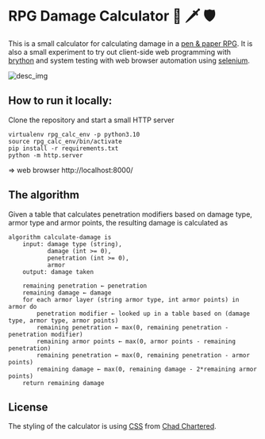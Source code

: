 # RPG Damage Calculator :bow_and_arrow: :dagger: :shield:


This is a small calculator for calculating damage in a
[pen & paper RPG](https://en.wikipedia.org/wiki/Tabletop_role-playing_game).
It is also a small experiment to try out client-side web programming with [brython](https://brython.info/) and
system testing with web browser automation using [selenium](https://www.selenium.dev/).


![desc_img](https://github.com/TribQq/mini_apps/blob/master/rpg_dmg_calc/description/rpg_dmc_calc.jpg)




## How to run it locally:

Clone the repository and start a small HTTP server
```
virtualenv rpg_calc_env -p python3.10
source rpg_calc_env/bin/activate
pip install -r requirements.txt
python -m http.server
```
=> web browser http://localhost:8000/

## The algorithm

Given a table that calculates penetration modifiers based on damage type, armor type and armor points, the resulting damage is calculated as

```
algorithm calculate-damage is
    input: damage type (string),
           damage (int >= 0),
           penetration (int >= 0),
           armor
    output: damage taken

    remaining penetration ← penetration
    remaining damage ← damage
    for each armor layer (string armor type, int armor points) in armor do
        penetration modifier ← looked up in a table based on (damage type, armor type, armor points)
        remaining penetration ← max(0, remaining penetration - penetration modifier)
        remaining armor points ← max(0, armor points - remaining penetration)
        remaining penetration ← max(0, remaining penetration - armor points)
        remaining damage ← max(0, remaining damage - 2*remaining armor points)
    return remaining damage
```


## License

The styling of the calculator is using [CSS](https://codepen.io/retractedhack/pen/gPLpWe) from [Chad Chartered](https://codepen.io/retractedhack).